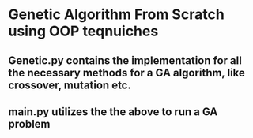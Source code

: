 # Genetic Algorithm From Scratch using OOP teqnuiches
## Genetic.py contains the implementation for all the necessary methods for a GA algorithm, like crossover, mutation etc.
## main.py utilizes the the above to run a GA problem